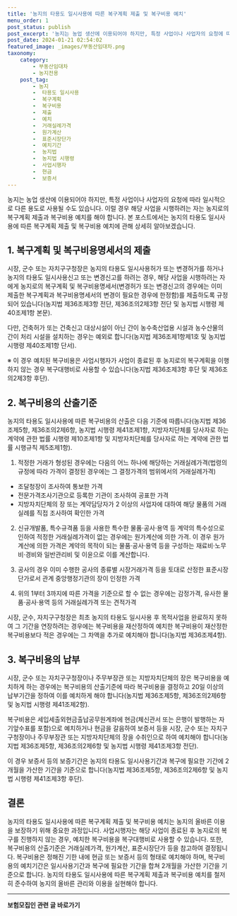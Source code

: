 ```yaml
---
title: '농지의 타용도 일시사용에 따른 복구계획 제출 및 복구비용 예치'
menu_order: 1
post_status: publish
post_excerpt: '농지는 농업 생산에 이용되어야 하지만, 특정 사업이나 사업자의 요청에 따라 일시적으로 다른 용도로 사용될 수도 있습니다. 이럴 경우 해당 사업을 시행하려는 자는 농지로의 복구계획 제출과 복구비용 예치를 해야 합니다. 본 포스트에서는 농지의 타용도 일시사용에 따른 복구계획 제출 및 복구비용 예치에 관해 상세히 알아보겠습니다.'
post_date: 2024-01-21 02:54:02
featured_image: _images/부동산임대차.png
taxonomy:
    category:
        - 부동산임대차
        - 농지전용
    post_tag:
        - 농지
        -  타용도 일시사용
        -  복구계획
        -  복구비용
        -  제출
        -  예치
        -  거래실례가격
        -  원가계산
        -  표준시장단가
        -  예치기간
        -  농지법
        -  농지법 시행령
        -  사업시행자
        -  현금
        -  보증서
---
```



농지는 농업 생산에 이용되어야 하지만, 특정 사업이나 사업자의 요청에 따라 일시적으로 다른 용도로 사용될 수도 있습니다. 이럴 경우 해당 사업을 시행하려는 자는 농지로의 복구계획 제출과 복구비용 예치를 해야 합니다. 본 포스트에서는 농지의 타용도 일시사용에 따른 복구계획 제출 및 복구비용 예치에 관해 상세히 알아보겠습니다.

## 1. 복구계획 및 복구비용명세서의 제출

시장, 군수 또는 자치구구청장은 농지의 타용도 일시사용허가 또는 변경허가를 하거나 농지의 타용도 일시사용신고 또는 변경신고를 하려는 경우, 해당 사업을 시행하려는 자에게 농지로의 복구계획 및 복구비용명세서(변경허가 또는 변경신고의 경우에는 이미 제출한 복구계획과 복구비용명세서의 변경이 필요한 경우에 한정함)를 제출하도록 규정되어 있습니다(농지법 제36조제3항 전단, 제36조의2제3항 전단 및 농지법 시행령 제40조제1항 본문).

다만, 건축허가 또는 건축신고 대상시설이 아닌 간이 농수축산업용 시설과 농수산물의 간이 처리 시설을 설치하는 경우는 예외로 합니다(농지법 제36조제1항제1호 및 농지법 시행령 제40조제1항 단서).

※ 이 경우 예치된 복구비용은 사업시행자가 사업이 종료된 후 농지로의 복구계획을 이행하지 않는 경우 복구대행비로 사용할 수 있습니다(농지법 제36조제3항 후단 및 제36조의2제3항 후단).
 

## 2. 복구비용의 산출기준

농지의 타용도 일시사용에 따른 복구비용의 산출은 다음 기준에 따릅니다(농지법 제36조제5항, 제36조의2제6항, 농지법 시행령 제41조제1항, 지방자치단체를 당사자로 하는 계약에 관한 법률 시행령 제10조제1항 및 지방자치단체를 당사자로 하는 계약에 관한 법률 시행규칙 제5조제1항).

1. 적정한 거래가 형성된 경우에는 다음의 어느 하나에 해당하는 거래실례가격(법령의 규정에 따라 가격이 결정된 경우에는 그 결정가격의 범위에서의 거래실례가격)
- 조달청장이 조사하여 통보한 가격
- 전문가격조사기관으로 등록한 기관이 조사하여 공표한 가격
- 지방자치단체의 장 또는 계약담당자가 2 이상의 사업자에 대하여 해당 물품의 거래실례를 직접 조사하여 확인한 가격

2. 신규개발품, 특수규격품 등을 사용한 특수한 물품·공사·용역 등 계약의 특수성으로 인하여 적정한 거래실례가격이 없는 경우에는 원가계산에 의한 가격. 이 경우 원가계산에 의한 가격은 계약의 목적이 되는 물품·공사·용역 등을 구성하는 재료비·노무비·경비와 일반관리비 및 이윤으로 이를 계산합니다.

3. 공사의 경우 이미 수행한 공사의 종류별 시장거래가격 등을 토대로 산정한 표준시장단가로서 관계 중앙행정기관의 장이 인정한 가격

4. 위의 1부터 3까지에 따른 가격을 기준으로 할 수 없는 경우에는 감정가격, 유사한 물품·공사·용역 등의 거래실례가격 또는 견적가격

시장, 군수, 자치구구청장은 최초 농지의 타용도 일시사용 후 목적사업을 완료하지 못하여 그 기간을 연장하려는 경우에는 복구비용을 재산정하여 예치한 복구비용이 재산정한 복구비용보다 적은 경우에는 그 차액을 추가로 예치해야 합니다(농지법 제36조제4항).

## 3. 복구비용의 납부

시장, 군수 또는 자치구구청장이나 주무부장관 또는 지방자치단체의 장은 복구비용을 예치하게 하는 경우에는 복구비용의 산출기준에 따라 복구비용을 결정하고 20일 이상의 납부기간을 정하여 이를 예치하게 해야 합니다(농지법 제36조제5항, 제36조의2제6항 및 농지법 시행령 제41조제2항).

복구비용은 세입세출외현금출납공무원계좌에 현금(체신관서 또는 은행이 발행하는 자기앞수표를 포함)으로 예치하거나 현금을 갈음하여 보증서 등을 시장, 군수 또는 자치구구청장이나 주무부장관 또는 지방자치단체의 장을 수취인으로 하여 예치해야 합니다(농지법 제36조제5항, 제36조의2제6항 및 농지법 시행령 제41조제3항 전단).

이 경우 보증서 등의 보증기간은 농지의 타용도 일시사용기간과 복구에 필요한 기간에 2개월을 가산한 기간을 기준으로 합니다(농지법 제36조제5항, 제36조의2제6항 및 농지법 시행령 제41조제3항 후단).

## 결론

농지의 타용도 일시사용에 따른 복구계획 제출 및 복구비용 예치는 농지의 올바른 이용을 보장하기 위해 중요한 과정입니다. 사업시행자는 해당 사업이 종료된 후 농지로의 복구를 진행하지 않는 경우, 예치한 복구비용을 복구대행비로 사용할 수 있습니다. 또한, 복구비용의 산출기준은 거래실례가격, 원가계산, 표준시장단가 등을 참고하여 결정됩니다. 복구비용은 정해진 기한 내에 현금 또는 보증서 등의 형태로 예치해야 하며, 복구비용의 예치기간은 일시사용기간과 복구에 필요한 기간을 합쳐 2개월을 가산한 기간을 기준으로 합니다. 농지의 타용도 일시사용에 따른 복구계획 제출과 복구비용 예치를 철저히 준수하여 농지의 올바른 관리와 이용을 실현해야 합니다.
<!-- wp:separator -->
<hr class="wp-block-separator has-alpha-channel-opacity"/>
<!-- /wp:separator -->

<!-- wp:group {"backgroundColor":"base","layout":{"type":"constrained"}} -->
<div class="wp-block-group has-base-background-color has-background"><!-- wp:paragraph {"align":"center","fontSize":"medium"} -->
<p class="has-text-align-center has-large-font-size"><strong>보험모집인 관련 글 바로가기</strong></p>
<!-- /wp:paragraph -->


<!-- wp:latest-posts
{"categories":[{"id":15486,"count":19,"description":"","link":"https://uknowlaw.com/category/%eb%b3%b4%ed%97%98%eb%aa%a8%ec%a7%91%ec%9d%b8/","name":"보험모집인","slug":"보험모집인","taxonomy":"category","parent":0,"meta":[],"_links":{"self":[{"href":"https://uknowlaw.com/wp-json/wp/v2/categories/15486"}],"collection":[{"href":"https://uknowlaw.com/wp-json/wp/v2/categories"}],"about":[{"href":"https://uknowlaw.com/wp-json/wp/v2/taxonomies/category"}],"wp:post_type":[{"href":"https://uknowlaw.com/wp-json/wp/v2/posts?categories=15486"}],"curies":[{"name":"wp","href":"https://api.w.org/{rel}","templated":true}]}}],"postsToShow":100,"excerptLength":28,"postLayout":"grid","columns":2,"featuredImageAlign":"left","featuredImageSizeSlug":"large","fontSize":"small"} /--></div>
<!-- /wp:group -->
